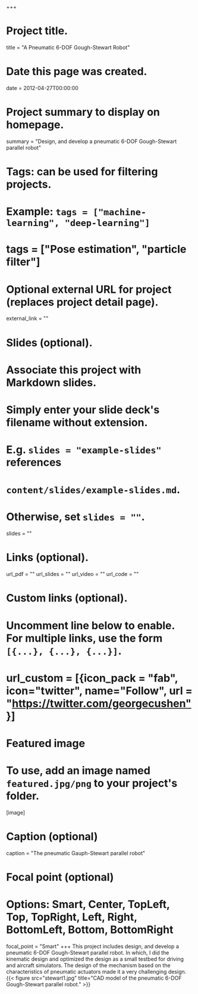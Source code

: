 +++
# Project title.
title = "A Pneumatic 6-DOF Gough-Stewart Robot"

# Date this page was created.
date = 2012-04-27T00:00:00

# Project summary to display on homepage.
summary = "Design, and develop a pneumatic 6-DOF Gough-Stewart parallel robot"
# Tags: can be used for filtering projects.
# Example: `tags = ["machine-learning", "deep-learning"]`
# tags = ["Pose estimation", "particle filter"]

# Optional external URL for project (replaces project detail page).
external_link = ""

# Slides (optional).
#   Associate this project with Markdown slides.
#   Simply enter your slide deck's filename without extension.
#   E.g. `slides = "example-slides"` references
#   `content/slides/example-slides.md`.
#   Otherwise, set `slides = ""`.
slides = ""


# Links (optional).
url_pdf = ""
url_slides = ""
url_video = ""
url_code = ""

# Custom links (optional).
#   Uncomment line below to enable. For multiple links, use the form `[{...}, {...}, {...}]`.
#   url_custom = [{icon_pack = "fab", icon="twitter", name="Follow", url = "https://twitter.com/georgecushen"}]

# Featured image
# To use, add an image named `featured.jpg/png` to your project's folder.
[image]
  # Caption (optional)
  caption = "The pneumatic Gauph-Stewart parallel robot"

  # Focal point (optional)
  # Options: Smart, Center, TopLeft, Top, TopRight, Left, Right, BottomLeft, Bottom, BottomRight
  focal_point = "Smart"
+++
This project includes design, and develop a pneumatic 6-DOF Gough-Stewart parallel robot.
In which, I did the kinematic design and optimized the design as a small testbed for driving and aircraft simulators. The design of the mechanism based on the characteristics of pneumatic actuators made it a very challenging design.
{{< figure src="stewart1.jpg" title="CAD model of the pneumatic 6-DOF Gough-Stewart parallel robot." >}}
